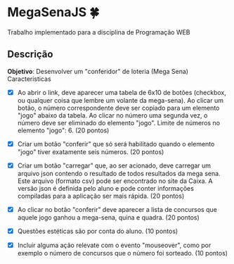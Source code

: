 # MegaSenaJS :four_leaf_clover:
Trabalho implementado para a disciplina de Programação WEB

## Descrição

**Objetivo**: Desenvolver um "conferidor" de loteria (Mega Sena)
Caracteristicas

- [X] Ao abrir o link, deve aparecer uma tabela de 6x10 de botões (checkbox, ou qualquer coisa que lembre um volante da mega-sena). Ao clicar um botão, o número correspondente deve ser copiado para um elemento "jogo" abaixo da tabela. Ao clicar no número uma segunda vez, o número deve ser eliminado do elemento "jogo". Limite de números no elemento "jogo": 6. (20 pontos)

- [X] Criar um botão "conferir" que só será habilitado quando o elemento "jogo" tiver exatamente seis números. (20 pontos)

- [X] Criar um botão "carregar" que, ao ser acionado, deve carregar um arquivo json contendo o resultado de todos resultados da mega sena. Este arquivo (formato csv) pode ser encontrado no site da Caixa. A versão json é definida pelo aluno e pode conter informações compiladas para a aplicação ser mais rápida. (20 pontos)

- [X] Ao clicar no botão "conferir" deve aparecer a lista de concursos que aquele jogo ganhou a mega-sena, quina e quadra. (20 pontos)

- [X] Questões estéticas são por conta do aluno. (10 pontos)

- [X] Incluir alguma ação relevate com o evento "mouseover", como por exemplo o número de concursos que o número foi sorteado. (10 pontos)